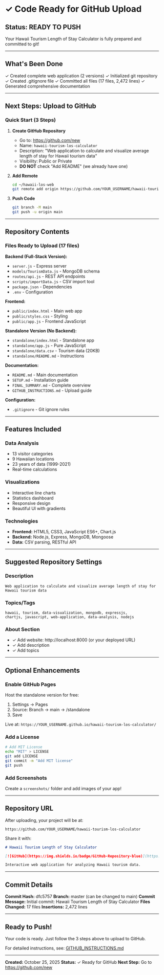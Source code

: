 # ✓ Code Ready for GitHub Upload

## Status: READY TO PUSH

Your Hawaii Tourism Length of Stay Calculator is fully prepared and committed to git!

---

## What's Been Done

✓ Created complete web application (2 versions)
✓ Initialized git repository
✓ Created .gitignore file
✓ Committed all files (17 files, 2,472 lines)
✓ Generated comprehensive documentation

---

## Next Steps: Upload to GitHub

### Quick Start (3 Steps)

1. **Create GitHub Repository**
   - Go to: https://github.com/new
   - Name: `hawaii-tourism-los-calculator`
   - Description: "Web application to calculate and visualize average length of stay for Hawaii tourism data"
   - Visibility: Public or Private
   - **DO NOT** check "Add README" (we already have one)

2. **Add Remote**
   ```bash
   cd ~/hawaii-los-web
   git remote add origin https://github.com/YOUR_USERNAME/hawaii-tourism-los-calculator.git
   ```

3. **Push Code**
   ```bash
   git branch -M main
   git push -u origin main
   ```

---

## Repository Contents

### Files Ready to Upload (17 files)

**Backend (Full-Stack Version):**
- `server.js` - Express server
- `models/TourismData.js` - MongoDB schema
- `routes/api.js` - REST API endpoints
- `scripts/importData.js` - CSV import tool
- `package.json` - Dependencies
- `.env` - Configuration

**Frontend:**
- `public/index.html` - Main web app
- `public/styles.css` - Styling
- `public/app.js` - Frontend JavaScript

**Standalone Version (No Backend):**
- `standalone/index.html` - Standalone app
- `standalone/app.js` - Pure JavaScript
- `standalone/data.csv` - Tourism data (20KB)
- `standalone/README.md` - Instructions

**Documentation:**
- `README.md` - Main documentation
- `SETUP.md` - Installation guide
- `FINAL_SUMMARY.md` - Complete overview
- `GITHUB_INSTRUCTIONS.md` - Upload guide

**Configuration:**
- `.gitignore` - Git ignore rules

---

## Features Included

### Data Analysis
- 13 visitor categories
- 9 Hawaiian locations
- 23 years of data (1999-2021)
- Real-time calculations

### Visualizations
- Interactive line charts
- Statistics dashboard
- Responsive design
- Beautiful UI with gradients

### Technologies
- **Frontend:** HTML5, CSS3, JavaScript ES6+, Chart.js
- **Backend:** Node.js, Express, MongoDB, Mongoose
- **Data:** CSV parsing, RESTful API

---

## Suggested Repository Settings

### Description
```
Web application to calculate and visualize average length of stay for Hawaii tourism data
```

### Topics/Tags
```
hawaii, tourism, data-visualization, mongodb, expressjs,
chartjs, javascript, web-application, data-analysis, nodejs
```

### About Section
- ✓ Add website: http://localhost:8000 (or your deployed URL)
- ✓ Add description
- ✓ Add topics

---

## Optional Enhancements

### Enable GitHub Pages

Host the standalone version for free:

1. Settings → Pages
2. Source: Branch → main → /standalone
3. Save

Live at: `https://YOUR_USERNAME.github.io/hawaii-tourism-los-calculator/`

### Add a License

```bash
# Add MIT License
echo "MIT" > LICENSE
git add LICENSE
git commit -m "Add MIT license"
git push
```

### Add Screenshots

Create a `screenshots/` folder and add images of your app!

---

## Repository URL

After uploading, your project will be at:

```
https://github.com/YOUR_USERNAME/hawaii-tourism-los-calculator
```

Share it with:
```markdown
# Hawaii Tourism Length of Stay Calculator

[![GitHub](https://img.shields.io/badge/GitHub-Repository-blue)](https://github.com/YOUR_USERNAME/hawaii-tourism-los-calculator)

Interactive web application for analyzing Hawaii tourism data.
```

---

## Commit Details

**Commit Hash:** dfc5757
**Branch:** master (can be changed to main)
**Commit Message:** Initial commit: Hawaii Tourism Length of Stay Calculator
**Files Changed:** 17 files
**Insertions:** 2,472 lines

---

## Ready to Push!

Your code is ready. Just follow the 3 steps above to upload to GitHub.

For detailed instructions, see: [GITHUB_INSTRUCTIONS.md](GITHUB_INSTRUCTIONS.md)

---

**Created:** October 25, 2025
**Status:** ✓ Ready for GitHub
**Next Step:** Go to https://github.com/new

